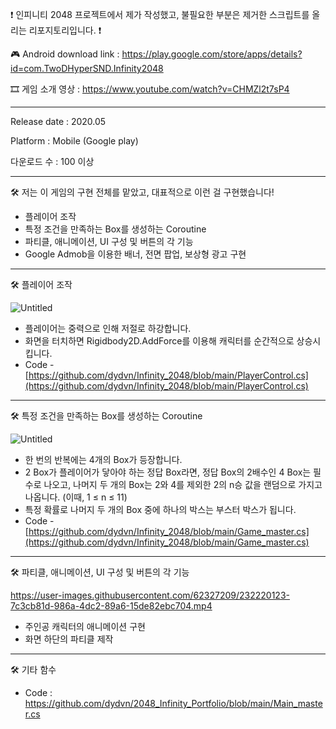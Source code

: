 ❗ 인피니티 2048 프로젝트에서 제가 작성했고, 불필요한 부분은 제거한 스크립트를 올리는 리포지토리입니다. ❗

🎮 Android download link :
https://play.google.com/store/apps/details?id=com.TwoDHyperSND.Infinity2048

🎞 게임 소개 영상 : 
https://www.youtube.com/watch?v=CHMZl2t7sP4

------------------------------------------------------------------------

Release date : 2020.05

Platform : Mobile (Google play)

다운로드 수 : 100 이상

------------------------------------------------------------------------


🛠 저는 이 게임의 구현 전체를 맡았고, 대표적으로 이런 걸 구현했습니다!
- 플레이어 조작
- 특정 조건을 만족하는 Box를 생성하는 Coroutine
- 파티클, 애니메이션, UI 구성 및 버튼의 각 기능
- Google Admob을 이용한 배너, 전면 팝업, 보상형 광고 구현


------------------------------------------------------------------------

🛠 플레이어 조작

![Untitled](https://user-images.githubusercontent.com/62327209/232215272-eb56d524-44ae-49da-b479-902aa84d811a.png)
- 플레이어는 중력으로 인해 저절로 하강합니다.
- 화면을 터치하면 Rigidbody2D.AddForce를 이용해 캐릭터를 순간적으로 상승시킵니다.
- Code - [https://github.com/dydvn/Infinity_2048/blob/main/PlayerControl.cs](https://github.com/dydvn/Infinity_2048/blob/main/PlayerControl.cs)


------------------------------------------------------------------------

🛠 특정 조건을 만족하는 Box를 생성하는 Coroutine

![Untitled](https://user-images.githubusercontent.com/62327209/232215898-3ddd99f9-b5d2-4a3e-aa13-24d7f100e0c1.png)
- 한 번의 반복에는 4개의 Box가 등장합니다.
- 2 Box가 플레이어가 닿아야 하는 정답 Box라면, 정답 Box의 2배수인 4 Box는 필수로 나오고, 나머지 두 개의 Box는 2와 4를 제외한 2의 n승 값을 랜덤으로 가지고 나옵니다. (이때, 1 ≤ n ≤ 11)
- 특정 확률로 나머지 두 개의 Box 중에 하나의 박스는 부스터 박스가 됩니다.
- Code - [https://github.com/dydvn/Infinity_2048/blob/main/Game_master.cs](https://github.com/dydvn/Infinity_2048/blob/main/Game_master.cs)

------------------------------------------------------------------------

🛠 파티클, 애니메이션, UI 구성 및 버튼의 각 기능


https://user-images.githubusercontent.com/62327209/232220123-7c3cb81d-986a-4dc2-89a6-15de82ebc704.mp4


- 주인공 캐릭터의 애니메이션 구현
- 화면 하단의 파티클 제작

-----------------------------------------------------
🛠 기타 함수

- Code : https://github.com/dydvn/2048_Infinity_Portfolio/blob/main/Main_master.cs
